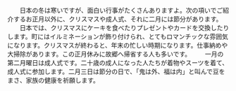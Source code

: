 　　日本の冬は寒いですが、面白い行事がたくさんありますよ。次の項いでご紹介するお正月以外に、クリスマスや成人式、それに二月には節分があります。
　　日本では、クリスマスにケーキを食べたりプレゼントやカードを交換したりします。町にはイルミネーションが飾り付けられ、とてもロマンチックな雰囲気になります。クリスマスが終わると、年末の忙しい時期になります。仕事納めや大掃除があります。この正月休みに故郷へ帰省する人も多いです。
　　一月の第二月曜日は成人式です。二十歳の成人になった人たちが着物やスーツを着て、成人式に参加します。二月三日は節分の日で、「鬼は外、福は内」と叫んで豆をまさ、家族の健康を祈願します。